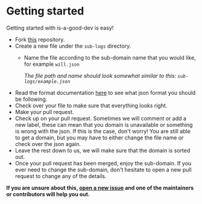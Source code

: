 # Getting started

Getting started with is-a-good-dev is easy! 

- Fork [this](https://github.com/is-a-good-dev/Register) repository. 
- Create a new file under the `sub-logs` directory.
  - Name the file according to the sub-domain name that you would like, for example `will.json`

    *The file path and name should look somewhat similar to this: `sub-logs/example.json`*
- Read the format documentation [here](format.md) to see what json format you should be following.
- Check over your file to make sure that everything looks right. 
- Make your pull request. 
- Check up on your pull request. Sometimes we will comment or add a new label, these can mean that you domain is unavailable or something is wrong with the json. If this is the case, don't worry! You are still able to get a domain, but you may have to either change the file name or check over the json again.
- Leave the rest down to us, we will make sure that the domain is sorted out.
- Once your pull request has been merged, enjoy the sub-domain. If you ever need to change the sub-domain, don't hesitate to open a new pull request to change any of the details.

**If you are unsure about this, [open a new issue](https://github.com/is-a-good-dev/Register/issues/new) and one of the maintainers or contributors will help you out.**

